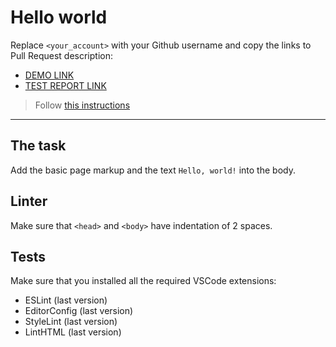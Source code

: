 # Hello world

Replace `<your_account>` with your Github username and copy the links to Pull Request description:
- [DEMO LINK](https://DanielYurchenco.github.io/layout_hello-world/)
- [TEST REPORT LINK](https://DanielYurchenco.github.io/layout_hello-world/report/html_report/)

> Follow [this instructions](https://mate-academy.github.io/layout_task-guideline/#how-to-solve-the-layout-tasks-on-github)
___

## The task

Add the basic page markup and the text `Hello, world!` into the body.

## Linter

Make sure that `<head>` and `<body>` have indentation of 2 spaces.

## Tests

Make sure that you installed all the required VSCode extensions:

- ESLint (last version)
- EditorConfig (last version)
- StyleLint (last version)
- LintHTML (last version)
